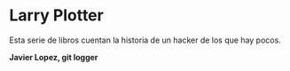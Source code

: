 # Larry Plotter

Esta serie de libros cuentan la historia de un hacker de los que hay pocos.

**Javier Lopez, git logger**

